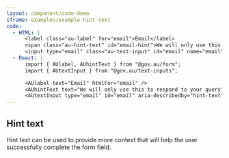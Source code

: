 ```yaml
---
layout: component/code-demo
iframe: examples/example-hint-text
code:
  - HTML: |
      <label class="au-label" for="email">Email</label>
      <span class="au-hint-text" id="email-hint">We will only use this to respond to your query</span>
      <input type="email" class="au-text-input" id="email" name="email" aria-describedby="email-hint"/>
  - React: |
      import { AUlabel, AUhintText } from "@gov.au/form";
      import { AUtextInput } from "@gov.au/text-inputs";

      <AUlabel text="Email" htmlFor="email" />
      <AUhintText text="We will only use this to respond to your query" id="hint-text"/>
      <AUtextInput type="email" id="email" aria-describedby="hint-text" status="invalid" />
---
```

## Hint text

Hint text can be used to provide more context that will help the user successfully complete the form field.
